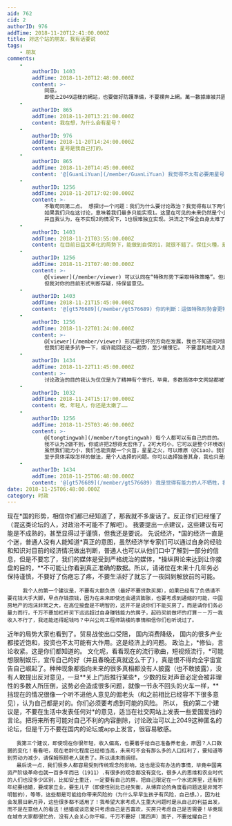 ```yaml
---
aid: 762
cid: 2
authorID: 976
addTime: 2018-11-20T12:41:00.000Z
title: 对这个站的朋友，我有话要说
tags:
    - 朋友
comments:
    -
        authorID: 1403
        addTime: 2018-11-20T12:48:00.000Z
        content: >-
            同意。
            即使上2049這樣的網站，也要做好防護準備，不要裸奔上網。萬一數據庫被共匪盜了去，順著網線把你找去喝茶，要是趕上運動，進去個幾年的。不可大意。
    -
        authorID: 865
        addTime: 2018-11-20T13:21:00.000Z
        content: 我在想，为什么会有星号？
    -
        authorID: 976
        addTime: 2018-11-20T14:24:00.000Z
        content: 星号是我自己打的。
    -
        authorID: 865
        addTime: 2018-11-20T14:45:00.000Z
        content: '@[GuanLiYuan](/member/GuanLiYuan) 我觉得不太有必要用星号，这样增加了一些理解的障碍'
    -
        authorID: 1256
        addTime: 2018-11-20T17:02:00.000Z
        content: >-
            不敢苟同第二点。 想探讨一个问题：我们为什么要讨论政治？我觉得有以下两个 1：提高自身认识，从而保全自我 2：改善不满意的现实
            如果我们只在这讨论，意味着我们最多只能实现1。这里在可见的未来仍然是个小圈子，而要实现2，必须有更大的人群参与政治讨论。
            并且我认为，在不实现2的情况下，1也很难独立实现。洪流之下保全自身太难了。
    -
        authorID: 1403
        addTime: 2018-11-21T03:55:00.000Z
        content: 在目前日益文革化的局勢下，能做到自保的1，就很不錯了。保住火種，是實現2的基礎。
    -
        authorID: 1256
        addTime: 2018-11-21T07:40:00.000Z
        content: >-
            @[viewer](/member/viewer) 可以认同在“特殊形势下采取特殊策略”。但这也只是权宜之计。大方向还是鼓励2。
            但我对你的目前形式判断存疑，持保留意见。
    -
        authorID: 1403
        addTime: 2018-11-21T15:45:00.000Z
        content: '@[gt576689](/member/gt576689) 你的判斷：這個特殊形勢會更特殊下去嗎？要等多少年不再特殊？'
    -
        authorID: 1256
        addTime: 2018-11-22T01:24:00.000Z
        content: >-
            @[viewer](/member/viewer) 形式是往坏的方向在发展，我也不知道何时能回暖。
            但我们若是多抗争一下，或许能回还这一趋势，至少缓慢它。 不要温和地走入那良夜。
    -
        authorID: 1434
        addTime: 2018-11-22T11:45:00.000Z
        content: >-
            讨论政治的目的我认为仅仅是为了精神有个寄托，毕竟，多数简体中文网站都被TG控制了，想说一下真话太难了，但是不说又觉得难受。我很感激有各种网站生存下来，给反TG的华语人士提供精神家园。在我看来，讨论纯粹是发泄，我不觉得能做到上述第2点。那是不可能的。你要知道，在这里讨论的应该多数是对于决策插不上话的人，那些知道TG邪恶的高级人士选择沉默，拿既得利益，火不烧到自己就继续沉默，这你就知道为什么没用的。开个网站有人被威胁，被抓走，平凡人牺牲了自己给大家提供平台交流，而有能力的人却几乎什么也没做。怎么会成功？你若是真的行动了还会被智者笑话。所以说呢，要是同是华人朋友，大家只要尽力就好，深陷其中的强国高级知识分子和企业家无动于衷，不要做无谓的牺牲。没有他们出来，没有用的。你去抗议封锁github肯定没用，李开复就行。这就是差距了。
    -
        authorID: 1032
        addTime: 2018-11-24T15:17:00.000Z
        content: 唉，年轻人，你还是太嫩了……
    -
        authorID: 1256
        addTime: 2018-11-25T03:46:00.000Z
        content: >-
            @[tongtingwah](/member/tongtingwah) 每个人都可以有自己的目的。
            我不认为2做不到，你或许把2想得太宏伟了。2可大可小，它可以是整个环境改善的一小步，例如以前不能讨论XX，现在可以了。
            虽然我们能力小，我们也能贡献一个火苗，星星之火，可以燎原（@Ciao）。我们也可以形成合力，产生自己队伍和“意见领袖”（岳昕）。我们也可以成熟壮大自己，和被抛弃或背叛出来的所谓“高级人士”联合（郭文贵）。我们能做的有很多。虽然我承认意义有大小，但每一个都不是无谓的牺牲。
            至于具体采取怎样的做法，是个人选择的问题。你可以选择独善其身，我也只是给你，给其他看到的人一点我的感想。
    -
        authorID: 1434
        addTime: 2018-11-25T06:48:00.000Z
        content: '@[gt576689](/member/gt576689) 我是觉得有能力的人不牺牲，我们这些蚂蚁牺牲无用。'
date: 2018-11-25T06:48:00.000Z
category: 时政
---
```


现在\*国的形势，相信你们都已经知道了，那我就不多废话了。反正你们已经懂了（混这类论坛的人，对政治不可能不了解吧）。 我要提出一点建议，这些建议有可能是不成熟的，甚至显得过于谨慎，但我还是要说。 先说经济，\*国的经济一直是个迷，普通人没有人能知道\*真正的意图，虽然经济学专家们可以通过自身的经验和知识对目前的经济情况做出判断，普通人也可以从他们口中了解到一部分的信息，但是不要忘了，我们的媒体是受到严格统治的媒体，\*操纵舆论来达到让你接盘的目的，\*\*不可能让你看到真正准确的数据。所以，请诸位在未来十几年务必保持谨慎，不要好了伤疤忘了疼，不要生活好了就忘了一夜回到解放前的可能。

         我个人的第一个建议是，不要有大额负债（最好不要贷款买房），如果已经有了负债请不要花钱大手大脚，早点存钱攒钱，因为在未来即使还会通货膨胀，也要考虑到通缩的可能，中国房地产的泡沫非常之大，在高位接盘是不明智的，这并不是说你们不能买房了，而是请你们务必量力而行，千万不要加杠杆买下远远超过自身赚钱能力的房子，起码买前做坏的打算－－万一我收入不行了，我还能还得起钱吗？中兴公司工程师跳楼的事情相信你们也听说过了。
    

近年的局势大家也看到了。贸易战使出口受阻， 国内消费降级， 国内的很多产业都接近饱和，投资也不太可能有大作用。这是经济上的问题。 政治上，\*修仙，言论收紧。这是你们都知道的。 文化呢，看看现在的流行歌曲，短视频流行，\*可能想限制娱乐，宣传自己的好（并且春晚还真就这么干了），真是恨不得向全宇宙宣告自己崛起了。种种现象都指向未来的很多真相都没有人披露（也不敢披露），没有人敢提出反对意见，一旦**关上门后推行某些\*，少数的反对声音必定会被非理性的多数人所压倒，这势必会造成很多问题，就像一节永不回头的火车一样，**挡现在的情况很像一个听不进他人意见的倔老头（和之前相比已经容不下很多意见），认为自己都是对的。你们必须要考虑到可能的风险。 所以， 我的第二个建议是，不要在生活中发表任何对\*的意见，适当在社交网站上发表一些爱国爱挡的言论。把将来所有可能对自己不利的内容删除，讨论政治可以上2049这种匿名的论坛，但是千万不要在国内的论坛或app上发言，很容易敏感。

       我第三个建议，即使现在你很年轻，收入偏高，也要着手给自己准备养老金，原因？人口数据的变化！看看吧，现在老龄化程度已经相当高，未来可不会有那么多的人口红利了，要知道等到劳动力减少，请保姆照顾老人就贵了。所以请未雨绸缪。
       最后说一点，我们很多人都容易受到传统观念的影响，这也是没有办法的事情，毕竟中国离资产阶级革命也就一百多年而已（1911）.有很多的观念都没有变化，很多人的思维和农业时代的人们也没多少区别，比如安土重迁，一定要有自己的房，把自己限定在一个水泥房里，还有到年纪要结婚，要成家立业，要生儿子（即使性别比已经失衡，从博弈论的角度看问题这是非常不明智的），等等，这些都是可能给你带来风险的（为什么早早生孩子有风险，自己想。），因为社会发展日新月异，这些很多都不适用了！我希望大家考虑人生重大问题时是从自己的利益出发，而不是在意他人的看法！结婚或谈恋爱只考虑自己是否喜欢，买房只考虑自己是否需要！毕竟现在城市大家都很忙的，没有人会关心你干嘛，千万不要好（第四声）面子，不要炫耀自己！
